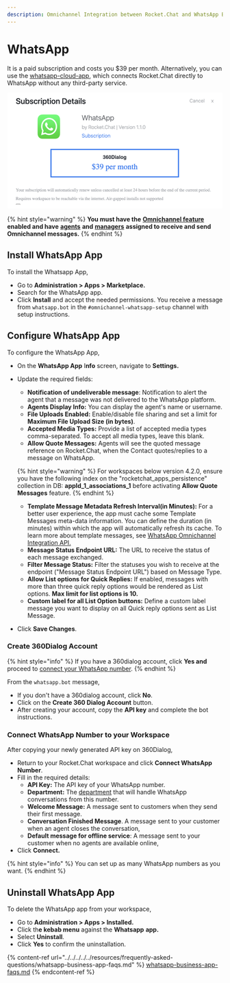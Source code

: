 ```yaml
---
description: Omnichannel Integration between Rocket.Chat and WhatsApp Business.
---
```


# WhatsApp

It is a paid subscription and costs you $39 per month. Alternatively, you can use the [whatsapp-cloud-app](../whatsapp-cloud-app/ "mention"), which connects Rocket.Chat directly to WhatsApp without any third-party service.

![](<../../../../../.gitbook/assets/image (841).png>)

{% hint style="warning" %}
**You must have the** [**Omnichannel feature**](https://docs.rocket.chat/use-rocket.chat/omnichannel#enable-omnichannel) **enabled and have** [**agents**](https://docs.rocket.chat/use-rocket.chat/omnichannel/agents) **and** [**managers**](https://docs.rocket.chat/use-rocket.chat/omnichannel/managers) **assigned to receive and send Omnichannel messages.**
{% endhint %}

## Install WhatsApp App

To install the Whatsapp App,

* Go to **Administration > Apps > Marketplace.**
* Search for the WhatsApp app.
* Click **Install** and accept the needed permissions. You receive a message from `whatsapp.bot` in the `#omnichannel-whatsapp-setup` channel with setup instructions.

## Configure WhatsApp App

To configure the WhatsApp App,

* On the **WhatsApp App** I**nfo** screen, navigate to **Settings.**
*   Update the required fields:

    * **Notification of undeliverable message**: Notification to alert the agent that a message was not delivered to the WhatsApp platform.
    * **Agents Display Info:** You can display the agent's name or username.
    * **File Uploads Enabled:**  Enable/disable file sharing and set a limit for **Maximum File Upload Size (in bytes)**.
    * **Accepted Media Types:** Provide a list of accepted media types comma-separated.  To accept all media types, leave this blank.
    * **Allow Quote Messages:** Agents will see the quoted message reference on Rocket.Chat, when the Contact quotes/replies to a message on WhatsApp.

    {% hint style="warning" %}
    For workspaces below version 4.2.0, ensure you have the following index on the "rocketchat\_apps\_persistence" collection in DB: **appId\_1\_associations\_1** before activating **Allow Quote Messages** feature.
    {% endhint %}

    * **Template Message Metadata Refresh Interval(in Minutes):** For a better user experience, the app must cache some Template Messages meta-data information. You can define the duration (in minutes) within which the app will automatically refresh its cache. To learn more about template messages, see [WhatsApp Omnichannel Integration API.](https://developer.rocket.chat/reference/api/rest-api/endpoints/apps-endpoints/whatsapp-endpoints/whatsapp-omnichannel-integration-api)
    * **Message Status Endpoint URL:** The URL to receive the status of each message exchanged.
    * **Filter Message Status:** Filter the statuses you wish to receive at the endpoint ("Message Status Endpoint URL") based on Message Type.
    * **Allow List options for Quick Replies:** If enabled, messages with more than three quick reply options would be rendered as List options. **Max limit for list options is 10.**
    * **Custom label for all List Option buttons:** Define a custom label message you want to display on all Quick reply options sent as List Message.
* Click **Save Changes**.

### Create 360Dialog Account

{% hint style="info" %}
If you have a 360dialog account, click **Yes and** proceed to [connect your WhatsApp number](./#connect-whatsapp-number-to-your-workspace).&#x20;
{% endhint %}

From the `whatsapp.bot` message,&#x20;

* If you don't have a 360dialog account, click **No**.&#x20;
* Click on the **Create 360 Dialog Account** button.&#x20;
* After creating your account, copy the **API key** and complete the bot instructions.

### Connect WhatsApp Number to your Workspace

After copying your newly generated API key on 360Dialog,&#x20;

* Return to your Rocket.Chat workspace and click **Connect WhatsApp Number**.
* Fill in the required details:
  * **API Key:** The API key of your WhatsApp number.
  * **Department:** The [department](../../../../../use-rocket.chat/omnichannel/departments.md) that will handle WhatsApp conversations from this number.
  * **Welcome Message:** A message sent to customers when they send their first message.
  * **Conversation Finished Message**. A message sent to your customer when an agent closes the conversation,
  * **Default message for offline service**: A message sent to your customer when no agents are available online,
* Click **Connect.**

{% hint style="info" %}
You can set up as many WhatsApp numbers as you want.
{% endhint %}

## Uninstall WhatsApp App

To delete the WhatsApp app from your workspace,

* Go to **Administration > Apps > Installed.**
* Click th**e kebab menu** against the **Whatsapp** **app.**
* Select **Uninstall**.
* Click **Yes** to confirm the uninstallation.

{% content-ref url="../../../../../resources/frequently-asked-questions/whatsapp-business-app-faqs.md" %}
[whatsapp-business-app-faqs.md](../../../../../resources/frequently-asked-questions/whatsapp-business-app-faqs.md)
{% endcontent-ref %}

